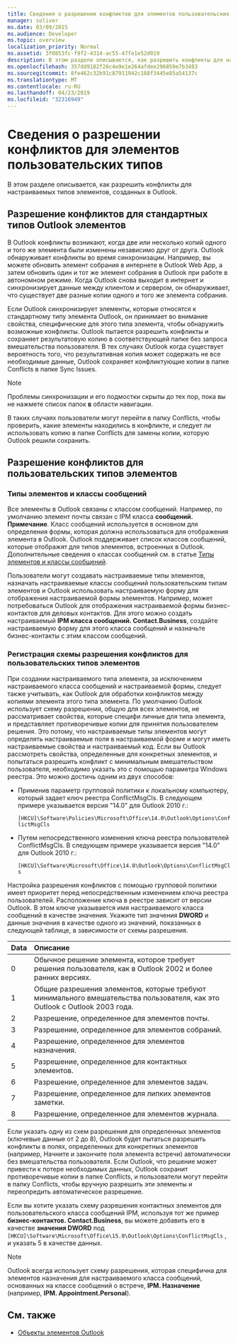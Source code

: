 ```yaml
---
title: Сведения о разрешении конфликтов для элементов пользовательских типов
manager: soliver
ms.date: 03/09/2015
ms.audience: Developer
ms.topic: overview
localization_priority: Normal
ms.assetid: 3f0853fc-f9f2-4314-ac55-47fe1e52d019
description: В этом разделе описывается, как разрешить конфликты для настраиваемых типов элементов, созданных в Outlook.
ms.openlocfilehash: 357dd9182f26c4e9e1e264afdee296859e7b3483
ms.sourcegitcommit: 8fe462c32b91c87911942c188f3445e85a54137c
ms.translationtype: MT
ms.contentlocale: ru-RU
ms.lasthandoff: 04/23/2019
ms.locfileid: "32316949"
---
```

# <a name="about-conflict-resolution-for-custom-item-types"></a>Сведения о разрешении конфликтов для элементов пользовательских типов

В этом разделе описывается, как разрешить конфликты для настраиваемых типов элементов, созданных в Outlook.
  
## <a name="conflict-resolution-for-standard-outlook-item-types"></a>Разрешение конфликтов для стандартных типов Outlook элементов

В Outlook конфликты возникают, когда две или несколько копий одного и того же элемента были изменены независимо друг от друга. Outlook обнаруживает конфликты во время синхронизации. Например, вы можете обновить элемент собрания в интернете в Outlook Web App, а затем обновить один и тот же элемент собрания в Outlook при работе в автономном режиме. Когда Outlook снова выходит в интернет и синхронизирует данные между клиентом и сервером, он обнаруживает, что существует две разные копии одного и того же элемента собрания.
  
Если Outlook синхронизирует элементы, которые относятся к стандартному типу элемента Outlook, он принимает во внимание свойства, специфические для этого типа элемента, чтобы обнаружить возможные конфликты. Outlook пытается разрешить конфликты и сохраняет результатовую копию в соответствующей папке без запроса вмешательства пользователя. В тех случаях Outlook когда существует вероятность того, что результативная копия может содержать не все необходимые данные, Outlook сохраняет конфликтующие копии в папке Conflicts в папке Sync Issues. 
  
> [!NOTE]
> Проблемы синхронизации и его подмостки скрыты до тех пор, пока вы не нажмете список папок **в** области навигации. 
  
В таких случаях пользователи могут перейти в папку Conflicts, чтобы проверить, какие элементы находились в конфликте, и следует ли использовать копию в папке Conflicts для замены копии, которую Outlook решили сохранить.
  
## <a name="conflict-resolution-for-custom-item-types"></a>Разрешение конфликтов для пользовательских типов элементов

### <a name="item-types-and-message-classes"></a>Типы элементов и классы сообщений
  
Все элементы в Outlook связаны с классом сообщений. Например, по умолчанию элемент почты связан с IPM класса **сообщений. Примечание**. Класс сообщений используется в основном для определения формы, которая должна использоваться для отображения элемента в Outlook. Outlook поддерживает список классов сообщений, которые отображят для типов элементов, встроенных в Outlook. Дополнительные сведения о классах сообщений см. в статье [Типы элементов и классы сообщений](https://msdn.microsoft.com/library/15b709cc-7486-b6c7-88a3-4a4d8e0ab292%28Office.15%29.aspx). 
  
Пользователи могут создавать настраиваемые типы элементов, назначать настраиваемые классы сообщений пользовательским типам элементов и Outlook использовать настраиваемую форму для отображения настраиваемой формы элементов. Например, может потребоваться Outlook для отображения настраиваемой формы бизнес-контактов для деловых контактов. Для этого можно создать настраиваемый **IPM класса сообщений. Contact.Business**, создайте настраиваемую форму для этого класса сообщений и назначьте бизнес-контакты с этим классом сообщений. 
  
### <a name="registering-a-conflict-resolution-scheme-for-custom-item-types"></a>Регистрация схемы разрешения конфликтов для пользовательских типов элементов
  
При создании настраиваемого типа элемента, за исключением настраиваемого класса сообщений и настраиваемой формы, следует также учитывать, как Outlook для обработки конфликтов между копиями элемента этого типа элемента. По умолчанию Outlook использует схему разрешения, общую для всех элементов, не рассматривает свойства, которые специфи личные для типа элемента, и представляет противоречивые копии для принятия пользователем решения. Это потому, что настраиваемые типы элементов могут определять настраиваемые поля в настраиваемой форме и могут иметь настраиваемые свойства и настраиваемый код. Если вы Outlook рассмотреть свойства, определенные для конкретных элементов, и попытаться разрешить конфликт с минимальным вмешательством пользователя, необходимо указать это с помощью параметра Windows реестра. Это можно достичь одним из двух способов: 
  
- Применив параметр групповой политики к локальному компьютеру, который задает ключ реестра ConflictMsgCls. В следующем примере указывается версия "14.0" для Outlook 2010 г.: 
  
   `[HKCU]\Software\Policies\Microsoft\Office\14.0\Outlook\Options\ConflictMsgCls`
    
- Путем непосредственного изменения ключа реестра пользователей ConflictMsgCls. В следующем примере указывается версия "14.0" для Outlook 2010 г.: 
  
   `[HKCU]\Software\Microsoft\Office\14.0\Outlook\Options\ConflictMsgCls`
    
Настройка разрешения конфликтов с помощью групповой политики имеет приоритет перед непосредственным изменением ключа реестра пользователей. Расположение ключа в реестре зависит от версии Outlook. В этом ключе указывается имя настраиваемого класса сообщений в качестве значения. Укажите тип значения **DWORD** и данные значения в качестве одного из значений, показанных в следующей таблице, в зависимости от схемы разрешения. 
  
|Data  | Описание  |
|:-----|:-----|
|0  <br/> |Обычное решение элемента, которое требует решения пользователя, как в Outlook 2002 и более ранних версиях.  <br/> |
|1  <br/> |Общие разрешения элементов, которые требуют минимального вмешательства пользователя, как это Outlook с Outlook 2003 года.  <br/> |
|2  <br/> |Разрешение, определенное для элементов почты.  <br/> |
|3  <br/> |Разрешение, определенное для элементов собраний.  <br/> |
|4   <br/> |Разрешение, определенное для элементов назначения.  <br/> |
|5   <br/> |Разрешение, определенное для контактных элементов.  <br/> |
|6   <br/> |Разрешение, определенное для элементов задач.  <br/> |
|7   <br/> |Разрешение, определенное для липких элементов заметки.  <br/> |
|8   <br/> |Разрешение, определенное для элементов журнала.  <br/> |
   
Если указать одну из схем разрешения для определенных элементов (ключевые данные от 2 до 8), Outlook будет  пытаться разрешить конфликты в полях, определенных для конкретных элементов (например,  Начните и закончите поля элемента встречи) автоматически без вмешательства пользователя. Если Outlook, что решение может привести к потере необходимых данных, Outlook сохранит противоречивые копии в папке Conflicts, и пользователи могут перейти в папку Conflicts, чтобы вручную разрешить эти элементы и переопредить автоматическое разрешение. 
  
Если вы хотите указать схему разрешения контактных элементов для пользовательского класса сообщений IPM, используя тот же пример **бизнес-контактов. Contact.Business**, вы можете добавить его в качестве **значения DWORD** под  `[HKCU]\Software\Microsoft\Office\15.0\Outlook\Options\ConflictMsgCls` , и указать 5 в качестве данных. 
  
> [!NOTE]
> Outlook всегда использует схему разрешения, которая специфична для элементов назначения для настраиваемого класса сообщений, основанных на классе сообщений о встрече, **IPM. Назначение** (например, **IPM. Appointment.Personal**). 
  
## <a name="see-also"></a>См. также

- [Объекты элементов Outlook](https://msdn.microsoft.com/library/6ea4babf-facf-4018-ef5a-4a484e55153a%28Office.15%29.aspx)

